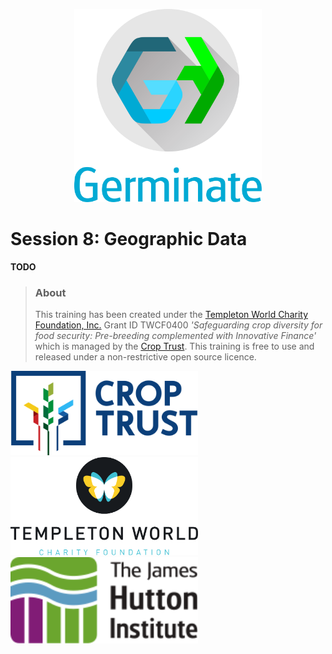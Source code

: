 <!-- Use these horrible HTML tag attributes because Markdown only supports limited HTML/CSS -->
<p align="center">
  <img src="img/germinate-square-name.svg" width="300" alt="Germinate">
</p>

# Session 8: Geographic Data

**TODO**

> ### About
> This training has been created under the [Templeton World Charity Foundation, Inc.](https://www.templetonworldcharity.org/) Grant ID TWCF0400 *'Safeguarding crop diversity for food security: Pre-breeding complemented with Innovative Finance'* which is managed by the [Crop Trust](https://www.croptrust.org/). This training is free to use and released under a non-restrictive open source licence.

<div class="logos">
  <img src="img/crop-trust.svg" width="300" alt="Crop Trust">
  <img src="img/templeton.svg" width="300" alt="Templeton World Charity Foundation">
  <img src="img/hutton.svg" width="300" alt="The James Hutton Institute">
</div>